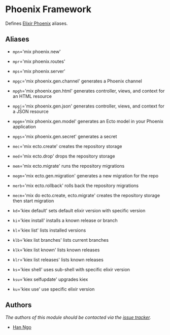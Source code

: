 Phoenix Framework
=============

Defines [Elixir Phoenix][1] aliases.

Aliases
-------

 - `mpn`='mix phoenix.new'
 - `mpr`='mix phoenix.routes'
 - `mps`='mix phoenix.server'

 - `mpgc`='mix phoenix.gen.channel' generates a Phoenix channel
 - `mpgh`='mix phoenix.gen.html' generates controller, views, and context for an HTML resource
 - `mpgj`='mix phoenix.gen.json' generates controller, views, and context for a JSON resource
 - `mpgm`='mix phoenix.gen.model' generates an Ecto model in your Phoenix application
 - `mpgs`='mix phoenix.gen.secret' generates a secret

 - `mec`='mix ecto.create' creates the repository storage
 - `med`='mix ecto.drop' drops the repository storage
 - `mem`='mix ecto.migrate' runs the repository migrations
 - `megm`='mix ecto.gen.migration' generates a new migration for the repo
 - `merb`='mix ecto.rollback' rolls back the repository migrations
 - `mecm`='mix do ecto.create, ecto.migrate' creates the repository storage then start migration

 - `kd`='kiex default' sets default elixir version with specific version
 - `ki`='kiex install' installs a known release or branch
 - `kl`='kiex list' lists installed versions
 - `klb`='kiex list branches' lists current branches
 - `klk`='kiex list known' lists known releases
 - `klr`='kiex list releases' lists known releases
 - `ks`='kiex shell' uses sub-shell with specific elixir version
 - `ksu`='kiex selfupdate' upgrades kiex
 - `ku`='kiex use' use specific elixir version

Authors
-------

*The authors of this module should be contacted via the [issue tracker][2].*

  - [Han Ngo](https://github.com/tieubao)


[1]: http://www.phoenixframework.org
[2]: https://github.com/sorin-ionescu/prezto/issues
